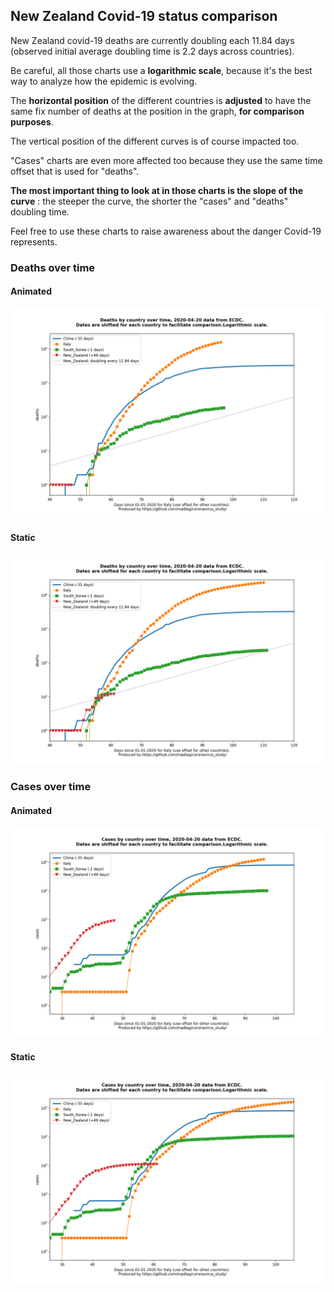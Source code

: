 ## New Zealand Covid-19 status comparison 

New Zealand covid-19 deaths are currently doubling each 11.84 days (observed initial average doubling time is 2.2 days across countries).



Be careful, all those charts use a **logarithmic scale**, because it's the best way to analyze how the epidemic is evolving.
 
The **horizontal position** of the different countries is **adjusted** to have the same fix number of deaths at the position in the graph, **for comparison purposes**.

The vertical position of the different curves is of course impacted too.

"Cases" charts are even more affected too because they use the same time offset that is used for "deaths".

**The most important thing to look at in those charts is the slope of the curve** : the steeper the curve, the shorter the "cases" and "deaths" doubling time.

Feel free to use these charts to raise awareness about the danger Covid-19 represents. 


 
### Deaths over time
 
#### Animated
![New Zealand covid-19 deaths animated chart](https://raw.githubusercontent.com/madlag/coronavirus_study/master/notebooks/graphs/2020-04-20/countries/New_Zealand/2020-04-20_New_Zealand_deaths.gif "New Zealand covid-19 deaths animated chart")   
 
#### Static
![New Zealand covid-19 deaths static chart](https://raw.githubusercontent.com/madlag/coronavirus_study/master/notebooks/graphs/2020-04-20/countries/New_Zealand/2020-04-20_New_Zealand_deaths.png "New Zealand covid-19 deaths static chart")   

 
### Cases over time
 
#### Animated
![New Zealand covid-19 cases animated chart](https://raw.githubusercontent.com/madlag/coronavirus_study/master/notebooks/graphs/2020-04-20/countries/New_Zealand/2020-04-20_New_Zealand_cases.gif "New Zealand covid-19 cases animated chart")   
 
#### Static
![New Zealand covid-19 cases static chart](https://raw.githubusercontent.com/madlag/coronavirus_study/master/notebooks/graphs/2020-04-20/countries/New_Zealand/2020-04-20_New_Zealand_cases.png "New Zealand covid-19 cases static chart")   


